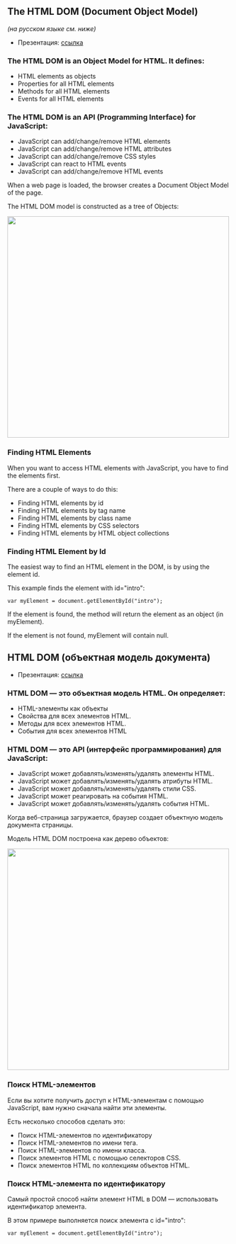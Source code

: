 ## The HTML DOM (Document Object Model) 
_(на русском языке см. ниже)_

- Презентация: [ссылка](https://github.com/ait-tr/cohort24/blob/main/front_end/lesson_07/js-dom.pdf)

### The HTML DOM is an Object Model for HTML. It defines:

- HTML elements as objects
- Properties for all HTML elements
- Methods for all HTML elements
- Events for all HTML elements


### The HTML DOM is an API (Programming Interface) for JavaScript:

- JavaScript can add/change/remove HTML elements
- JavaScript can add/change/remove HTML attributes
- JavaScript can add/change/remove CSS styles
- JavaScript can react to HTML events
- JavaScript can add/change/remove HTML events

When a web page is loaded, the browser creates a Document Object Model of the page.

The HTML DOM model is constructed as a tree of Objects:

<img width="500" src="https://www.w3schools.com/whatis/img_htmltree.gif">

### Finding HTML Elements
When you want to access HTML elements with JavaScript, you have to find the elements first.

There are a couple of ways to do this:

- Finding HTML elements by id
- Finding HTML elements by tag name
- Finding HTML elements by class name
- Finding HTML elements by CSS selectors
- Finding HTML elements by HTML object collections

### Finding HTML Element by Id
The easiest way to find an HTML element in the DOM, is by using the element id.

This example finds the element with id="intro":
```
var myElement = document.getElementById("intro");
```

If the element is found, the method will return the element as an object (in myElement).

If the element is not found, myElement will contain null.


## HTML DOM (объектная модель документа)

- Презентация: [ссылка](https://github.com/ait-tr/cohort24/blob/main/front_end/lesson_07/js-dom.pdf)

### HTML DOM — это объектная модель HTML. Он определяет:

- HTML-элементы как объекты
- Свойства для всех элементов HTML.
- Методы для всех элементов HTML.
- События для всех элементов HTML


### HTML DOM — это API (интерфейс программирования) для JavaScript:

- JavaScript может добавлять/изменять/удалять элементы HTML.
- JavaScript может добавлять/изменять/удалять атрибуты HTML.
- JavaScript может добавлять/изменять/удалять стили CSS.
- JavaScript может реагировать на события HTML.
- JavaScript может добавлять/изменять/удалять события HTML.

Когда веб-страница загружается, браузер создает объектную модель документа страницы.

Модель HTML DOM построена как дерево объектов:

<img width="500" src="https://www.w3schools.com/whatis/img_htmltree.gif">

### Поиск HTML-элементов
Если вы хотите получить доступ к HTML-элементам с помощью JavaScript, вам нужно сначала найти эти элементы.

Есть несколько способов сделать это:

- Поиск HTML-элементов по идентификатору
- Поиск HTML-элементов по имени тега.
- Поиск HTML-элементов по имени класса.
- Поиск элементов HTML с помощью селекторов CSS.
- Поиск элементов HTML по коллекциям объектов HTML.

### Поиск HTML-элемента по идентификатору
Самый простой способ найти элемент HTML в DOM — использовать идентификатор элемента.

В этом примере выполняется поиск элемента с id="intro":
```
var myElement = document.getElementById("intro");
```